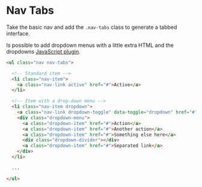 # Nav Tabs

Take the basic nav and add the `.nav-tabs` class to generate a tabbed interface.

Is possible to add dropdown menus with a little extra HTML and the dropdowns [JavaScript plugin](https://getbootstrap.com/docs/4.0/components/dropdowns/#usage).

<!-- STORY -->

```html
<ul class="nav nav-tabs">

  <!-- Standard item -->
  <li class="nav-item">
    <a class="nav-link active" href="#">Active</a>
  </li>

  <!-- Item with a drop-down menu -->
  <li class="nav-item dropdown">
    <a class="nav-link dropdown-toggle" data-toggle="dropdown" href="#" role="button" aria-haspopup="true" aria-expanded="false">Dropdown</a>
    <div class="dropdown-menu">
      <a class="dropdown-item" href="#">Action</a>
      <a class="dropdown-item" href="#">Another action</a>
      <a class="dropdown-item" href="#">Something else here</a>
      <div class="dropdown-divider"></div>
      <a class="dropdown-item" href="#">Separated link</a>
    </div>
  </li>

  ...

</ul>
```

